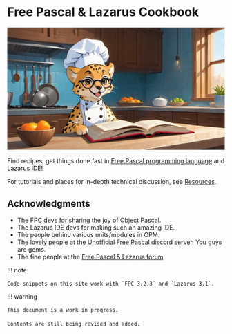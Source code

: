 # Free Pascal & Lazarus Cookbook

![Cooking](assets/there-is-a-young-very-happy-cheerful-bright-pup-cheetah-in-a-kitchen-dressed-as-chef-81632844.png)

Find recipes, get things done fast in [Free Pascal programming language](https://www.freepascal.org) and [Lazarus IDE](https://www.lazarus-ide.org)!

For tutorials and places for in-depth technical discussion, see [Resources](docs/resources/docs-sites.md).

## Acknowledgments

- The FPC devs for sharing the joy of Object Pascal.
- The Lazarus IDE devs for making such an amazing IDE.
- The people behind various units/modules in OPM.
- The lovely people at the [Unofficial Free Pascal discord server](https://discord.com/channels/570025060312547359/570091337173696513). You guys are gems.
- The fine people at the [Free Pascal & Lazarus forum](https://forum.lazarus.freepascal.org/index.php).

!!! note

    Code snippets on this site work with `FPC 3.2.3` and `Lazarus 3.1`.

!!! warning

    This document is a work in progress. 
    
    Contents are still being revised and added.
